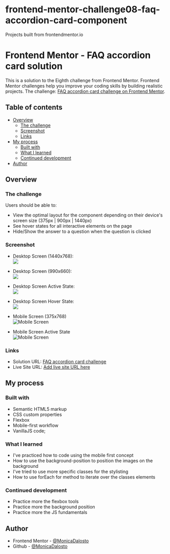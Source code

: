 # frontend-mentor-challenge08-faq-accordion-card-component
 Projects built from frontendmentor.io


# Frontend Mentor - FAQ accordion card solution

This is a solution to the Eighth challenge from Frontend Mentor. Frontend Mentor challenges help you improve your coding skills by building realistic projects.
The challenge: [FAQ accordion card challenge on Frontend Mentor](https://www.frontendmentor.io/challenges/faq-accordion-card-XlyjD0Oam). 

## Table of contents

- [Overview](#overview)
  - [The challenge](#the-challenge)
  - [Screenshot](#screenshot)
  - [Links](#links)
- [My process](#my-process)
  - [Built with](#built-with)
  - [What I learned](#what-i-learned)
  - [Continued development](#continued-development)
- [Author](#author)

## Overview

### The challenge

Users should be able to:

- View the optimal layout for the component depending on their device's screen size (375px | 900px | 1440px)
- See hover states for all interactive elements on the page
- Hide/Show the answer to a question when the question is clicked

### Screenshot

- Desktop Screen (1440x768): <br>
![](./screenshot/desktop-screen-1440x768.png)

- Desktop Screen (990x660): <br>
![](./screenshot/desktop-screen-900x660.png)

- Desktop Screen Active State: <br>
![](./screenshot/desktop-screen-active.png)

- Desktop Screen Hover State: <br>
![](./screenshot/desktop-screen-hover.png)

- Mobile Screen (375x768) <br>
![Mobile Screen](./screenshot/mobile-screen-375x768.png)

- Mobile Screen Active State <br>
![Mobile Screen](./screenshot/mobile-screen-active.png)

### Links

- Solution URL: [FAQ accordion card challenge](https://github.com/MonicaDalosto/frontend-mentor-challenge08-faq-accordion-card-component)
- Live Site URL: [Add live site URL here](https://monicadalosto.github.io/frontend-mentor-challenge08-faq-accordion-card-component/)

## My process

### Built with

- Semantic HTML5 markup
- CSS custom properties
- Flexbox
- Mobile-first workflow
- VanillaJS code;

### What I learned

- I've practiced how to code using the mobile first concept
- How to use the background-position to position the images on the background
- I've tried to use more specific classes for the stylisting
- How to use forEach for method to iterate over the classes elements

### Continued development

- Practice more the flexbox tools
- Practice more the background position
- Practice more the JS fundamentals

## Author

- Frontend Mentor - [@MonicaDalosto](https://www.frontendmentor.io/profile/MonicaDalosto)
- Github - [@MonicaDalosto](https://github.com/MonicaDalosto)
